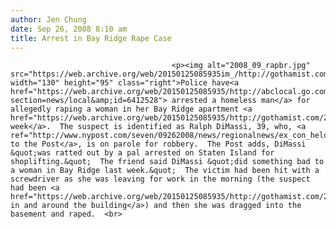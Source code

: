 ```yaml
---
author: Jen Chung
date: Sep 26, 2008 8:10 am
title: Arrest in Bay Ridge Rape Case
---
```


	
										<p><img alt="2008_09_rapbr.jpg" src="https://web.archive.org/web/20150125085935im_/http://gothamist.com/attachments/jen/2008_09_rapbr.jpg" width="130" height="95" class="right">Police have<a href="https://web.archive.org/web/20150125085935/http://abclocal.go.com/wabc/story?section=news/local&amp;id=6412528"> arrested a homeless man</a> for allegedly raping a woman in her Bay Ridge apartment <a href="https://web.archive.org/web/20150125085935/http://gothamist.com/2008/09/18/woman_sexually_assaulted_in_bay_rid.php">last week</a>.  The suspect is identified as Ralph DiMassi, 39, who, <a ref="http://www.nypost.com/seven/09262008/news/regionalnews/ex_con_held_as_jesus_rapist_130780.htm">according to the Post</a>, is on parole for robbery.  The Post adds, DiMassi &quot;was ratted out by a pal arrested on Staten Island for shoplifting.&quot;  The friend said DiMassi &quot;did something bad to a woman in Bay Ridge last week.&quot;  The victim had been hit with a screwdriver as she was leaving for work in the morning (the suspect had been <a href="https://web.archive.org/web/20150125085935/http://gothamist.com/2008/09/19/bay_ridge_rapist_asked_victim_for_f.php">lurking in and around the building</a>) and then she was dragged into the basement and raped.  <br>
</p>					
										
									
				